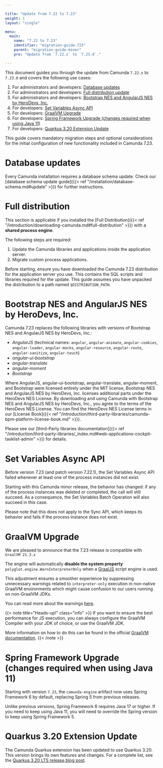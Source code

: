 ```yaml
---

title: "Update from 7.22 to 7.23"
weight: 1
layout: "single"

menu:
  main:
    name: "7.22 to 7.23"
    identifier: "migration-guide-723"
    parent: "migration-guide-minor"
    pre: "Update from `7.22.x` to `7.23.0`."

---
```


This document guides you through the update from Camunda `7.22.x` to `7.23.0` and covers the following use cases:

1. For administrators and developers: [Database updates](#database-updates)
1. For administrators and developers: [Full distribution update](#full-distribution)
1. For administrators and developers: [Bootstrap NES and AngularJS NES by HeroDevs, Inc.](#bootstrap-nes-and-angularjs-nes-by-herodevs-inc)
1. For developers: [Set Variables Async API](#set-variables-async-api)
1. For developers: [GraalVM Upgrade](#graalvm-upgrade)
1. For developers: [Spring Framework Upgrade (changes required when using Java 11)](#spring-framework-upgrade-changes-required-when-using-java-11)
1. For developers: [Quarkus 3.20 Extension Update](#quarkus-3-20-extension-update)

This guide covers mandatory migration steps and optional considerations for the initial configuration of new functionality included in Camunda 7.23.

# Database updates

Every Camunda installation requires a database schema update. Check our [database schema update guide]({{< ref "/installation/database-schema.md#update" >}})
for further instructions.

# Full distribution

This section is applicable if you installed the
[Full Distribution]({{< ref "/introduction/downloading-camunda.md#full-distribution" >}})
with a **shared process engine**.

The following steps are required:

1. Update the Camunda libraries and applications inside the application server.
2. Migrate custom process applications.

Before starting, ensure you have downloaded the Camunda 7.23 distribution for the application server you use. This contains the SQL scripts and libraries required for the update. This guide assumes you have unpacked the distribution to a path named `$DISTRIBUTION_PATH`.

# Bootstrap NES and AngularJS NES by HeroDevs, Inc.

Camunda 7.23 replaces the following libraries with versions of Bootstrap NES and AngularJS NES by HeroDevs, Inc.:

* *AngularJS* (technical names: `angular`, `angular-animate`, `angular-cookies`, `angular-loader`, `angular-mocks`, `angular-resource`, `angular-route`, `angular-sanitize`, `angular-touch`)
*  *angular-ui-bootstrap*
*  *angular-translate*
*  *angular-moment*
*  *Bootstrap*

Where AngularJS, angular-ui-bootstrap, angular-translate, angular-moment, and Bootstrap were licensed entirely under the MIT license, Bootstrap NES and AngularJS NES by HeroDevs, Inc. licenses additional parts under the HeroDevs NES License. By downloading and using Camunda with Bootstrap NES and AngularJS NES by HeroDevs, Inc., you agree to the terms of the HeroDevs NES License. You can find the HeroDevs NES License terms in our [License Book]({{< ref "/introduction/third-party-libraries/camunda-bpm-platform-license-book.md" >}}).

Please see our [third-Party libraries documentation]({{< ref "/introduction/third-party-libraries/_index.md#web-applications-cockpit-tasklist-admin" >}}) for details.



# Set Variables Async API

Before version 7.23 (and patch version 7.22.1), the Set Variables Async API failed whenever at least one of the process instances did not exist. 

Starting with this Camunda minor release, the behavior has changed: if any of the process instances was deleted or completed, the call will still succeed. As a consequence, the Set Variables Batch Operation will also succeed in this case.

Please note that this does not apply to the Sync API, which keeps its behavior and fails if the process instance does not exist.

# GraalVM Upgrade

We are pleased to announce that the 7.23 release is compatible with `GraalVM 21.3.x`

The engine will automatically **disable the system property** `polyglot.engine.WarnInterpreterOnly` when a [GraalJS](https://www.graalvm.org/jdk17/reference-manual/js/) script engine is used.

This adjustment ensures a smoother experience by suppressing unnecessary warnings related to `interpreter-only` execution in non-native GraalVM environments
which might cause confusion to our users running on non-GraalVM JDKs.

You can read more about the warnings [here](https://www.graalvm.org/jdk17/reference-manual/js/FAQ/#warning-implementation-does-not-support-runtime-compilation).

{{< note title="Heads-up!" class="info" >}}
If you want to ensure the best performance for JS execution, you can always configure the GraalVM Compiler with your JDK of choice, or use the GraalVM JDK.

More information on how to do this can be found in the official [GraalVM documentation](https://www.graalvm.org/jdk17/reference-manual/js/RunOnJDK/#graalvm-javascript-on-jdk-11).
{{< /note >}}

# Spring Framework Upgrade (changes required when using Java 11)

Starting with version `7.23`, the `camunda-engine` artifact now uses Spring Framework 6 by default, replacing Spring 5 from previous releases.

Unlike previous versions, Spring Framework 6 requires Java 17 or higher. If you need to keep using Java 11, you will need to override the Spring version to keep using Spring Framework 5.

# Quarkus 3.20 Extension Update
The Camunda Quarkus extension has been updated to use Quarkus 3.20. This version brings its own features and changes. For a complete list, see the [Quarkus 3.20 LTS release blog post](https://quarkus.io/blog/quarkus-3-20-0-released/).